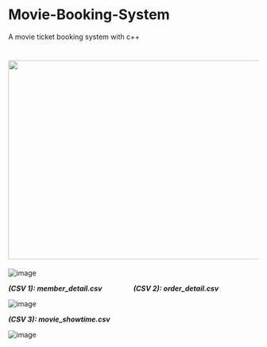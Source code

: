 # Movie-Booking-System
 A movie ticket booking system with c++
 
<h1 align="center">
  <img src="https://user-images.githubusercontent.com/69034494/160980620-e313c4b1-7359-4a8b-bc22-deb7dd604758.png" width="800" height="400"/>
</h1>


![image](https://user-images.githubusercontent.com/69034494/160980652-8ca560f4-6aa7-469e-bb18-13ed402608ff.png)

***(CSV 1): member_detail.csv***&nbsp; &nbsp; &nbsp; &nbsp; &nbsp; &nbsp; &nbsp; &nbsp; ***(CSV 2): order_detail.csv***   

![image](https://user-images.githubusercontent.com/69034494/160980724-ad29b802-2847-4050-b50b-84ff43e711af.png)


***(CSV 3): movie_showtime.csv***

![image](https://user-images.githubusercontent.com/69034494/160980748-875359ed-9e68-473b-a2f3-15eb66c2214b.png)
